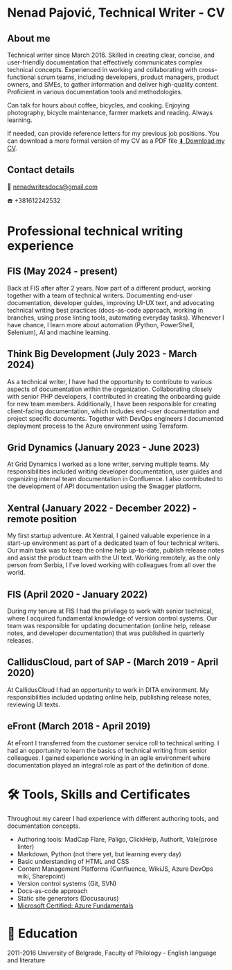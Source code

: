# Nenad Pajović, Technical Writer - CV

## About me

Technical writer since March 2016. Skilled in creating clear, concise, and user-friendly documentation that effectively communicates complex technical concepts. Experienced in working and collaborating with cross-functional scrum teams, including developers, product managers, product owners, and SMEs, to gather information and deliver high-quality content. Proficient in various documentation tools and methodologies.

Can talk for hours about coffee, bicycles, and cooking. Enjoying photography, bicycle maintenance, farmer markets and reading. Always learning.

If needed, can provide reference letters for my previous job positions. You can  download a more formal version of my CV as a PDF file [⬇ Download my CV](/NenadPajovicCV.pdf).

## Contact details
:email: nenadwritesdocs@gmail.com

:phone: +381612242532

# Professional technical writing experience

## FIS (May 2024 - present)

Back at FIS after after 2 years. Now part of a different product, working together with a team of technical writers. Documenting end-user documentation, developer guides, improving UI-UX text, and advocating technical writing best practices (docs-as-code approach, working in branches, using prose linting tools, automating everyday tasks). Whenever I have chance, I learn more about automation (Python, PowerShell, Selenium), AI and machine learning.

## Think Big Development (July 2023 - March 2024)

As a technical writer, I have had the opportunity to contribute to various aspects of documentation within the organization. Collaborating closely with senior PHP developers, I contributed in creating the onboarding guide for new team members. Additionally, I have been responsible for creating client-facing documentation, which includes end-user documentation and project specific documents. Together with DevOps engineers I documented deployment process to the Azure environment using Terraform.

## Grid Dynamics (January 2023 - June 2023)

At Grid Dynamics I worked as a lone writer, serving multiple teams. My responsibilities included writing developer documentation, user guides and organizing internal team documentation in Confluence. I also  contributed to the development of API documentation using the Swagger platform.

## Xentral (January 2022 - December 2022) - remote position

My first startup adventure. At Xentral, I gained valuable experience in a start-up environment as part of a dedicated team of four technical writers. Our main task was to keep the online help up-to-date, publish release notes and assist the product team with the UI text. Working remotely, as the only person from Serbia, I I’ve loved working with colleagues from all over the world.

## FIS (April 2020 - January 2022)

During my tenure at FIS I had the privilege to work with senior technical, where I acquired fundamental knowledge of version control systems. Our team was responsible for updating documentation (online help, release notes, and developer documentation) that was published in quarterly releases.

## CallidusCloud, part of SAP - (March 2019 - April 2020)

At CallidusCloud I had an opportunity to work in DITA environment. My responsibilities included updating online help, publishing release notes, reviewing UI texts.

## eFront (March 2018 - April 2019)

At eFront I transferred from the customer service roll to technical writing. I had an opportunity to learn the basics of technical writing from senior colleagues. I gained experience working in an agile environment where documentation played an integral role as part of the definition of done.

# 🛠️ Tools, Skills and Certificates

Throughout my career I had experience with different authoring tools, and documentation concepts.

- Authoring tools: MadCap Flare, Paligo, ClickHelp, AuthorIt, Vale(prose linter)
- Markdown, Python (not there yet, but learning every day)
- Basic understanding of HTML and CSS
- Content Management Platforms (Confluence, WikiJS, Azure DevOps wiki, Sharepoint)
- Version control systems (Git, SVN)
- Docs-as-code approach
- Static site generators (Docusaurus)
- [Microsoft Certified: Azure Fundamentals](https://learn.microsoft.com/en-us/users/nenadp-6726/credentials/b60b688915942a3a?ref=https%3A%2F%2Fwww.linkedin.com%2F)  

# 🏫 Education

2011-2016 University of Belgrade, Faculty of Philology - English language and literature